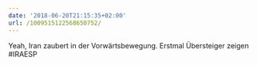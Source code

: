 ```yaml
---
date: '2018-06-20T21:15:35+02:00'
url: /1009515122568650752/
---
```

Yeah, Iran zaubert in der Vorwärtsbewegung. Erstmal Übersteiger zeigen #IRAESP
